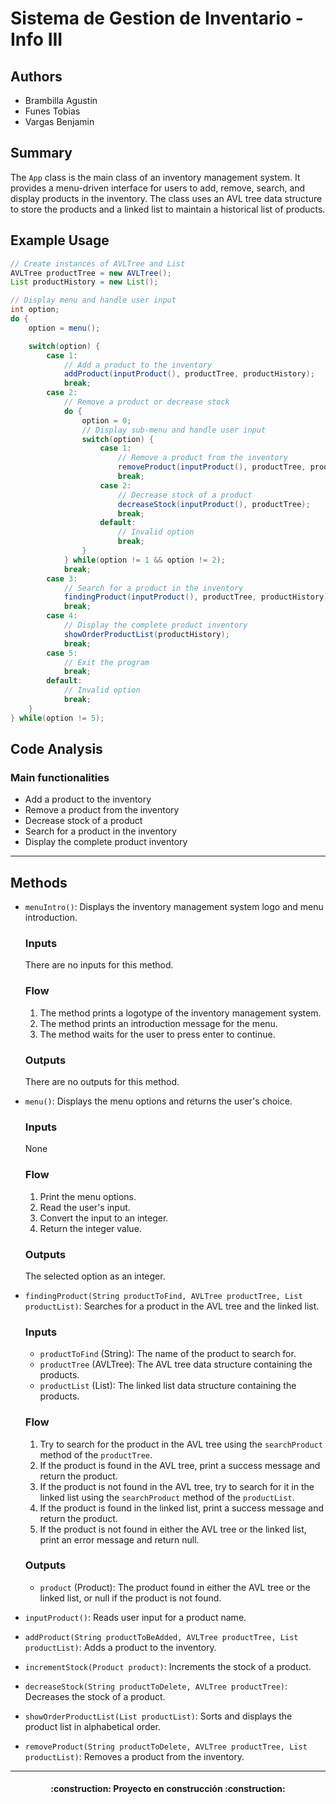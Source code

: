# Sistema de Gestion de Inventario - Info III

## Authors
- Brambilla Agustin
- Funes Tobias
- Vargas Benjamin

## Summary
The `App` class is the main class of an inventory management system. It provides a menu-driven interface for users to add, remove, search, and display products in the inventory. The class uses an AVL tree data structure to store the products and a linked list to maintain a historical list of products.

## Example Usage
```java
// Create instances of AVLTree and List
AVLTree productTree = new AVLTree();
List productHistory = new List();

// Display menu and handle user input
int option;
do {
    option = menu();

    switch(option) {
        case 1:
            // Add a product to the inventory
            addProduct(inputProduct(), productTree, productHistory);
            break;
        case 2:
            // Remove a product or decrease stock
            do {
                option = 0;
                // Display sub-menu and handle user input
                switch(option) {
                    case 1:
                        // Remove a product from the inventory
                        removeProduct(inputProduct(), productTree, productHistory);
                        break;
                    case 2:
                        // Decrease stock of a product
                        decreaseStock(inputProduct(), productTree);
                        break;
                    default:
                        // Invalid option
                        break;
                }
            } while(option != 1 && option != 2);
            break;
        case 3:
            // Search for a product in the inventory
            findingProduct(inputProduct(), productTree, productHistory);
            break;
        case 4:
            // Display the complete product inventory
            showOrderProductList(productHistory);
            break;
        case 5:
            // Exit the program
            break;
        default:
            // Invalid option
            break;
    }
} while(option != 5);
```

## Code Analysis
### Main functionalities
- Add a product to the inventory
- Remove a product from the inventory
- Decrease stock of a product
- Search for a product in the inventory
- Display the complete product inventory
___

## Methods

- `menuIntro()`: Displays the inventory management system logo and menu introduction.

    ### Inputs
    There are no inputs for this method.

    ### Flow
    1. The method prints a logotype of the inventory management system.
    2. The method prints an introduction message for the menu.
    3. The method waits for the user to press enter to continue.

    ### Outputs
    There are no outputs for this method.

- `menu()`: Displays the menu options and returns the user's choice.

    ### Inputs
    None

    ### Flow
    1. Print the menu options.
    2. Read the user's input.
    3. Convert the input to an integer.
    4. Return the integer value.

    ### Outputs
    The selected option as an integer.

- `findingProduct(String productToFind, AVLTree productTree, List productList)`: Searches for a product in the AVL tree and the linked list.

    ### Inputs
    - `productToFind` (String): The name of the product to search for.
    - `productTree` (AVLTree): The AVL tree data structure containing the products.
    - `productList` (List): The linked list data structure containing the products.

    ### Flow
    1. Try to search for the product in the AVL tree using the `searchProduct` method of the `productTree`.
    2. If the product is found in the AVL tree, print a success message and return the product.
    3. If the product is not found in the AVL tree, try to search for it in the linked list using the `searchProduct` method of the `productList`.
    4. If the product is found in the linked list, print a success message and return the product.
    5. If the product is not found in either the AVL tree or the linked list, print an error message and return null.

    ### Outputs
    - `product` (Product): The product found in either the AVL tree or the linked list, or null if the product is not found.

- `inputProduct()`: Reads user input for a product name.
- `addProduct(String productToBeAdded, AVLTree productTree, List productList)`: Adds a product to the inventory.
- `incrementStock(Product product)`: Increments the stock of a product.
- `decreaseStock(String productToDelete, AVLTree productTree)`: Decreases the stock of a product.
- `showOrderProductList(List productList)`: Sorts and displays the product list in alphabetical order.
- `removeProduct(String productToDelete, AVLTree productTree, List productList)`: Removes a product from the inventory.
___



<h4 align="center">
:construction: Proyecto en construcción :construction:
</h4>